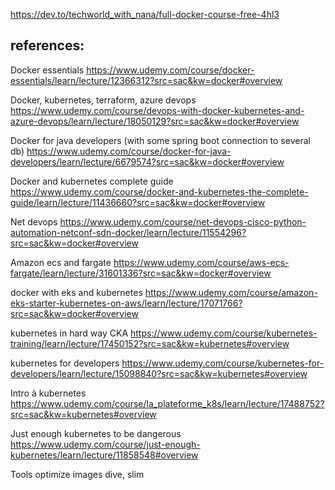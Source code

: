 
https://dev.to/techworld_with_nana/full-docker-course-free-4hl3
## references:
Docker essentials 
https://www.udemy.com/course/docker-essentials/learn/lecture/12366312?src=sac&kw=docker#overview

Docker, kubernetes, terraform, azure devops
https://www.udemy.com/course/devops-with-docker-kubernetes-and-azure-devops/learn/lecture/18050129?src=sac&kw=docker#overview

Docker for java developers (with some spring boot connection to several db)
https://www.udemy.com/course/docker-for-java-developers/learn/lecture/6679574?src=sac&kw=docker#overview

Docker and kubernetes complete guide
https://www.udemy.com/course/docker-and-kubernetes-the-complete-guide/learn/lecture/11436660?src=sac&kw=docker#overview

Net devops
https://www.udemy.com/course/net-devops-cisco-python-automation-netconf-sdn-docker/learn/lecture/11554296?src=sac&kw=docker#overview

Amazon ecs  and fargate
https://www.udemy.com/course/aws-ecs-fargate/learn/lecture/31601336?src=sac&kw=docker#overview

docker with eks and kubernetes
https://www.udemy.com/course/amazon-eks-starter-kubernetes-on-aws/learn/lecture/17071766?src=sac&kw=docker#overview

kubernetes in hard way CKA
https://www.udemy.com/course/kubernetes-training/learn/lecture/17450152?src=sac&kw=kubernetes#overview

kubernetes for developers
https://www.udemy.com/course/kubernetes-for-developers/learn/lecture/15098840?src=sac&kw=kubernetes#overview

Intro à kubernetes
https://www.udemy.com/course/la_plateforme_k8s/learn/lecture/17488752?src=sac&kw=kubernetes#overview

Just enough kubernetes to be dangerous
https://www.udemy.com/course/just-enough-kubernetes/learn/lecture/11858548#overview

Tools optimize images 
dive, slim 